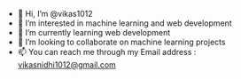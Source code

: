- 👋 Hi, I’m @vikas1012
- 👀 I’m interested in machine learning and web development
- 🌱 I’m currently learning web development
- 💞️ I’m looking to collaborate on machine learning projects
- 📫 You can reach me through my Email address : vikasnidhi1012@gmail.com

<!---
vikas1012/vikas1012 is a ✨ special ✨ repository because its `README.md` (this file) appears on your GitHub profile.
You can click the Preview link to take a look at your changes.
--->
